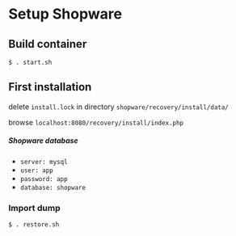 # Setup Shopware

## Build container

`$ . start.sh`

## First installation

delete `install.lock` in directory `shopware/recovery/install/data/`

browse `localhost:8080/recovery/install/index.php`

##### Shopware database

- `server: mysql`
- `user: app`  
- `password: app`  
- `database: shopware`  
 
### Import dump

`$ . restore.sh`
